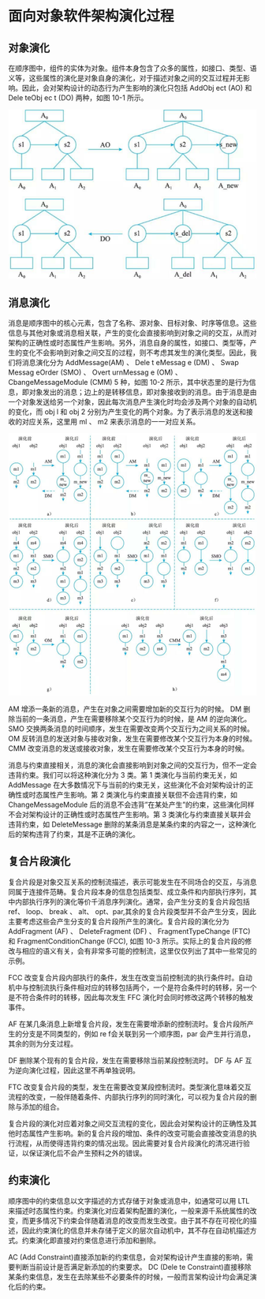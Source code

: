 # 面向对象软件架构演化过程



## 对象演化


在顺序图中，组件的实体为对象。组件本身包含了众多的属性，如接口、类型、语义等，这些属性的演化是对象自身的演化，对于描述对象之间的交互过程并无影响。因此，会对架构设计的动态行为产生影响的演化只包括 AddObj ect (AO) 和 Dele teObj ec t (DO) 两种，如图 10-1 所示。

![alt text](2面向对象软件架构演化过程/对象演化的自动机表示.png)


## 消息演化

消息是顺序图中的核心元素，包含了名称、源对象、目标对象、时序等信息。这些信息与其他对象或消息相关联，产生的变化会直接影响到对象之间的交互，从而对架构的正确性或时态属性产生影响。另外，消息自身的属性，如接口、类型等，产生的变化不会影响到对象之间交互的过程，则不考虑其发生的演化类型。因此，我们将消息演化分为 AddMessage(AM) 、 Dele t eMessag e (DM) 、 Swap Messag eOrder (SMO) 、 Overt urnMessag e (OM) 、CbangeMessageModule  (CMM)  5 种，如图 10-2 所示，其中状态里的是行为信息，即对象发出的消息；边上的是转移信息，即对象接收到的消息。由于消息是由一个对象发送给另一个对象，因此每次消息产生演化时均会涉及两个对象的自动机的变化，而 obj l 和 obj 2 分别为产生变化的两个对象。为了表示消息的发送和接收的对应关系，这里用 ml 、 m2 来表示消息的一一对应关系。



![alt text](2面向对象软件架构演化过程/消息演化的自动机表示.png)


AM 增添一条新的消息，产生在对象之间需要增加新的交互行为的时候。 DM 删除当前的一条消息，产生在需要移除某个交互行为的时候，是 AM 的逆向演化。 SMO 交换两条消息的时间顺序，发生在需要改变两个交互行为之间关系的时候。 OM 反转消息的发送对象与接收对象，发生在需要修改某个交互行为本身的时候。 CMM 改变消息的发送或接收对象，发生在需要修改某个交互行为本身的时候。


消息与约束直接相关，消息的演化会直接影响到对象之间的交互行为，但不一定会违背约束。我们可以将这种演化分为 3 类。第 1 类演化与当前约束无关，如 AddMessage 在大多数情况下与当前的约束无关，这些演化不会对架构设计的正确性或时态属性产生影响。第 2 类演化与约束直接关联但不会违背约束，如 ChangeMessageModule 后的消息不会违背”在某处产生”的约束，这些演化同样不会对架构设计的正确性或时态属性产生影响。第 3 类演化与约束直接关联并会违背约束，如 DeleteMessage 删除的某条消息是某条约束的内容之一，这种演化后的架构违背了约束，其是不正确的演化。


## 复合片段演化


复合片段是对象交互关系的控制流描述，表示可能发生在不同场合的交互，与消息同属于连接件范畴。复合片段本身的信息包括类型、成立条件和内部执行序列，其中内部执行序列的演化等价千消息序列演化。通常，会产生分支的复合片段包括 ref、 loop、 break 、 alt、 opt、par,其余的复合片段类型并不会产生分支，因此主要考虑这些会产生分支的复合片段所产生的演化。复合片段的演化分为 AddFragment (AF) 、 DeleteFragment (DF) 、 FragmentTypeChange (FTC) 和 FragmentConditionChange (FCC), 如图 10-3 所示。实际上的复合片段的修改与相应的语义有关，会有非常多可能的控制流，这里仅仅列出了其中一些常见的示例。


FCC 改变复合片段内部执行的条件，发生在改变当前控制流的执行条件时。自动机中与控制流执行条件相对应的转移包括两个，一个是符合条件时的转移，另一个是不符合条件时的转移，因此每次发生 FFC 演化时会同时修改这两个转移的触发事件。

AF 在某几条消息上新增复合片段，发生在需要增添新的控制流时。复合片段所产生的分支是不同类型的，例如 re f会关联到另一个顺序图，par 会产生并行消息，其余的则为分支过程。

DF 删除某个现有的复合片段，发生在需要移除当前某段控制流时。 DF 与 AF 互为逆向演化过程，因此这里不再单独说明。

FTC 改变复合片段的类型，发生在需要改变某段控制流时。类型演化意味着交互流程的改变，一般伴随着条件、内部执行序列的同时演化，可以视为复合片段的删除与添加的组合。

复合片段的演化对应着对象之间交互流程的变化，因此会对架构设计的正确性及其他时态属性产生影响。新的复合片段的增加、条件的改变可能会直接改变消息的执行流程，从而使得违背约束的情况出现。因此需要对复合片段演化的清况进行验证，以保证演化后不会产生预料之外的错误。


## 约束演化


顺序图中的约束信息以文字描述的方式存储于对象或消息中，如通常可以用 LTL 来描述时态属性约束。约束演化对应着架构配置的演化，一般来源千系统属性的改变，而更多情况下约束会伴随着消息的改变而发生改变。由于其不存在可视化的描述，因此约束演化的信息并未存储于定义的层次自动机中，其不存在自动机描述方式。约束演化即直接对约束信息进行添加和删除。

AC  (Add  Constraint)直接添加新的约束信息，会对架构设计产生直接的影响，需要判断当前设计是否满足新添加的约束要求。
DC  (Dele te Constraint)直接移除某条约束信息，发生在去除某些不必要条件的时候，一般而言架构设计均会满足演化后的约束。




























